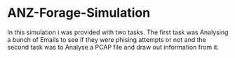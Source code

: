 # ANZ-Forage-Simulation
In this simulation i was provided with two tasks. The first task was Analysing a bunch of Emails to see if they were phising attempts or not and the second task was to Analyse a PCAP file and draw out information from it.

